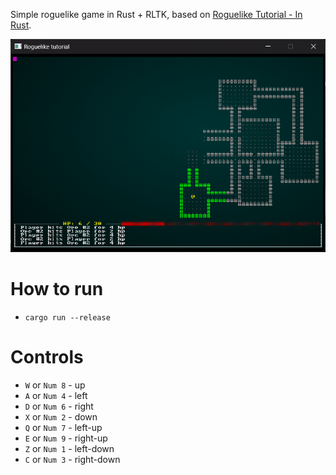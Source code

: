Simple roguelike game in Rust + RLTK, based on [Roguelike Tutorial - In Rust](https://bfnightly.bracketproductions.com/rustbook/chapter_0.html).

![image](./doc/main_screen.png)

# How to run

* `cargo run --release`

# Controls

* `W` or `Num 8` - up
* `A` or `Num 4` - left
* `D` or `Num 6` - right
* `X` or `Num 2` - down
* `Q` or `Num 7` - left-up
* `E` or `Num 9` - right-up
* `Z` or `Num 1` - left-down
* `C` or `Num 3` - right-down